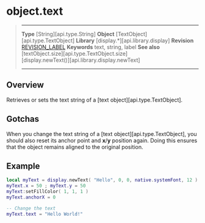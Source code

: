 # object.text

> --------------------- ------------------------------------------------------------------------------------------
> __Type__              [String][api.type.String]
> __Object__            [TextObject][api.type.TextObject]
> __Library__           [display.*][api.library.display]
> __Revision__          [REVISION_LABEL](REVISION_URL)
> __Keywords__          text, string, label
> __See also__          [textObject.size][api.type.TextObject.size]<br/>[display.newText()][api.library.display.newText]
> --------------------- ------------------------------------------------------------------------------------------

## Overview

Retrieves or sets the text string of a [text object][api.type.TextObject].

## Gotchas

When you change the text string of a [text object][api.type.TextObject], you should also reset its anchor point and __x__/__y__ position again. Doing this ensures that the object remains aligned to the original position.

## Example

``````lua
local myText = display.newText( "Hello", 0, 0, native.systemFont, 12 )
myText.x = 50 ; myText.y = 50
myText:setFillColor( 1, 1, 1 )
myText.anchorX = 0

-- Change the text
myText.text = "Hello World!"
``````